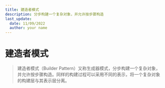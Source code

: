 ```yaml
---
title: 建造者模式
description: 分步构建一个复杂对象，并允许按步骤构造
last_update:
  date: 11/09/2022
  author: your name
---
```



# 建造者模式

> 建造者模式（Builder Pattern）又称生成器模式，分步构建一个复杂对象，并允许按步骤构造。同样的构建过程可以采用不同的表示，将一个复杂对象的构建层与其表示层分离。
